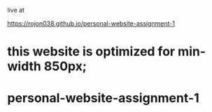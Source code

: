 live at

https://rojon038.github.io/personal-website-assignment-1

# this website is optimized for min-width 850px;

# personal-website-assignment-1
